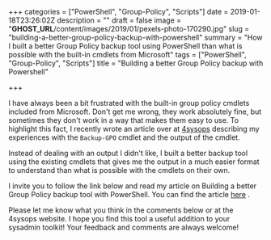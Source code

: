 +++
categories = ["PowerShell", "Group-Policy", "Scripts"]
date = 2019-01-18T23:26:02Z
description = ""
draft = false
image = "__GHOST_URL__/content/images/2019/01/pexels-photo-170290.jpg"
slug = "building-a-better-group-policy-backup-with-powershell"
summary = "How I built a better Group Policy backup tool using PowerShell than what is possible with the built-in cmdlets from Microsoft"
tags = ["PowerShell", "Group-Policy", "Scripts"]
title = "Building a better Group Policy backup with Powershell"

+++


I have always been a bit frustrated with the built-in group policy cmdlets included from Microsoft. Don't get me wrong, they work absolutely fine, but sometimes they don't work in a way that makes them easy to use. To highlight this fact, I recently wrote an article over at [4sysops](https://4sysops.com/archives/group-policy-backup-with-a-powershell/) describing my experiences with the `Backup-GPO` cmdlet and the output of the cmdlet. 

Instead of dealing with an output I didn't like, I built a better backup tool using the existing cmdlets that gives me the output in a much easier format to understand than what is possible with the cmdlets on their own. 

I invite you to follow the link below and read my article on Building a better Group Policy backup tool with PowerShell. You can find the article [here](https://4sysops.com/archives/group-policy-backup-with-a-powershell/) . 

Please let me know what you think in the comments below or at the 4sysops website. I hope you find this tool a useful addition to your sysadmin toolkit! Your feedback and comments are always welcome!



